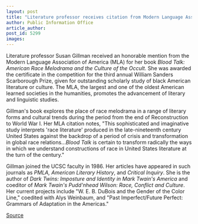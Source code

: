 ```yaml
---
layout: post
title: "Literature professor receives citation from Modern Language Association of America"
author: Public Information Office
article_author: 
post_id: 5299
images:
---
```


<a name="content" id="content"></a>
<p>
  Literature professor Susan Gillman received an honorable mention from the Modern Language Association of America (MLA) for her book <i>Blood Talk: American Race Melodrama and the Culture of the Occult.</i> She was awarded the certificate in the competition for the third annual William Sanders Scarborough Prize, given for outstanding scholarly study of black American literature or culture. The MLA, the largest and one of the oldest American learned societies in the humanities, promotes the advancement of literary and linguistic studies.
</p>
<p>
  Gillman's book explores the place of race melodrama in a range of literary forms and cultural trends during the period from the end of Reconstruction to World War I. Her MLA citation notes, "This sophisticated and imaginative study interprets 'race literature' produced in the late-nineteenth century United States against the backdrop of a period of crisis and transformation in global race relations...<i>Blood Talk</i> is certain to transform radically the ways in which we understand constructions of race in United States literature at the turn of the century."
</p>
<p>
  Gillman joined the UCSC faculty in 1986. Her articles have appeared in such journals as <i>PMLA, American Literary History</i>, and <i>Critical Inquiry</i>. She is the author of <i>Dark Twins: Imposture and Identity in Mark Twain's America</i> and coeditor of <i>Mark Twain's Pudd'nhead Wilson: Race, Conflict and Culture</i>. Her current projects include "W. E. B. DuBois and the Gender of the Color Line," coedited with Alys Weinbaum, and "Past Imperfect/Future Perfect: Grammars of Adaptation in the Americas."
</p>
<p><a href="http://www1.ucsc.edu/currents/04-05/01-10/awards-gillman.asp" title="Permalink to awards-gillman">Source</a></p>
